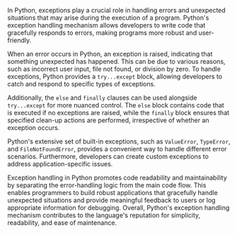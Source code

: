 In Python, exceptions play a crucial role in handling errors and unexpected situations that may arise during the execution of a program. Python's exception handling mechanism allows developers to write code that gracefully responds to errors, making programs more robust and user-friendly.

When an error occurs in Python, an exception is raised, indicating that something unexpected has happened. This can be due to various reasons, such as incorrect user input, file not found, or division by zero. To handle exceptions, Python provides a `try...except` block, allowing developers to catch and respond to specific types of exceptions.

Additionally, the `else` and `finally` clauses can be used alongside `try...except` for more nuanced control. The `else` block contains code that is executed if no exceptions are raised, while the `finally` block ensures that specified clean-up actions are performed, irrespective of whether an exception occurs.

Python's extensive set of built-in exceptions, such as `ValueError`, `TypeError`, and `FileNotFoundError`, provides a convenient way to handle different error scenarios. Furthermore, developers can create custom exceptions to address application-specific issues.

Exception handling in Python promotes code readability and maintainability by separating the error-handling logic from the main code flow. This enables programmers to build robust applications that gracefully handle unexpected situations and provide meaningful feedback to users or log appropriate information for debugging. Overall, Python's exception handling mechanism contributes to the language's reputation for simplicity, readability, and ease of maintenance.
